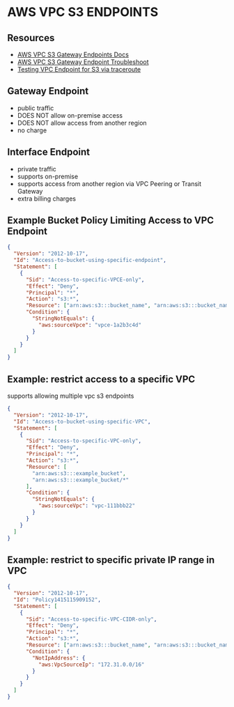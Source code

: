 # AWS VPC S3 ENDPOINTS

## Resources

- [AWS VPC S3 Gateway Endpoints Docs](https://docs.aws.amazon.com/vpc/latest/privatelink/vpc-endpoints-s3.html)
- [AWS VPC S3 Gateway Endpoint Troubleshoot](https://aws.amazon.com/premiumsupport/knowledge-center/connect-s3-vpc-endpoint/)
- [Testing VPC Endpoint for S3 via traceroute](https://blogs.vmware.com/cloud/2017/12/04/using-aws-vpc-endpoint-access-data-s3-spark-vmware-cloud-aws-2/#:~:text=Testing%20the%20VPC%20Endpoint%20for,virtual%20machines%20in%20your%20SDDC.)

## Gateway Endpoint

- public traffic
- DOES NOT allow on-premise access
- DOES NOT allow access from another region
- no charge

## Interface Endpoint

- private traffic
- supports on-premise
- supports access from another region via VPC Peering or Transit Gateway
- extra billing charges

## Example Bucket Policy Limiting Access to VPC Endpoint

```json
{
  "Version": "2012-10-17",
  "Id": "Access-to-bucket-using-specific-endpoint",
  "Statement": [
    {
      "Sid": "Access-to-specific-VPCE-only",
      "Effect": "Deny",
      "Principal": "*",
      "Action": "s3:*",
      "Resource": ["arn:aws:s3:::bucket_name", "arn:aws:s3:::bucket_name/*"],
      "Condition": {
        "StringNotEquals": {
          "aws:sourceVpce": "vpce-1a2b3c4d"
        }
      }
    }
  ]
}
```

## Example: restrict access to a specific VPC

supports allowing multiple vpc s3 endpoints

```json
{
  "Version": "2012-10-17",
  "Id": "Access-to-bucket-using-specific-VPC",
  "Statement": [
    {
      "Sid": "Access-to-specific-VPC-only",
      "Effect": "Deny",
      "Principal": "*",
      "Action": "s3:*",
      "Resource": [
        "arn:aws:s3:::example_bucket",
        "arn:aws:s3:::example_bucket/*"
      ],
      "Condition": {
        "StringNotEquals": {
          "aws:sourceVpc": "vpc-111bbb22"
        }
      }
    }
  ]
}
```

## Example: restrict to specific private IP range in VPC

```json
{
  "Version": "2012-10-17",
  "Id": "Policy1415115909152",
  "Statement": [
    {
      "Sid": "Access-to-specific-VPC-CIDR-only",
      "Effect": "Deny",
      "Principal": "*",
      "Action": "s3:*",
      "Resource": ["arn:aws:s3:::bucket_name", "arn:aws:s3:::bucket_name/*"],
      "Condition": {
        "NotIpAddress": {
          "aws:VpcSourceIp": "172.31.0.0/16"
        }
      }
    }
  ]
}
```
